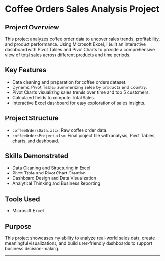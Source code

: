 # Coffee Orders Sales Analysis Project

## Project Overview
This project analyzes coffee order data to uncover sales trends, profitability, and product performance. Using Microsoft Excel, I built an interactive dashboard with Pivot Tables and Pivot Charts to provide a comprehensive view of total sales across different products and time periods.

## Key Features
- Data cleaning and preparation for coffee orders dataset.
- Dynamic Pivot Tables summarizing sales by products and country.
- Pivot Charts visualizing sales trends over time and top 5 customers.
- Calculated fields to compute Total Sales.
- Interactive Excel dashboard for easy exploration of sales insights.

## Project Structure
- `coffeeOrdersData.xlsx`: Raw coffee order data.
- `coffeeOrdersProject.xlsx`: Final project file with analysis, Pivot Tables, charts, and dashboard.

## Skills Demonstrated
- Data Cleaning and Structuring in Excel
- Pivot Table and Pivot Chart Creation
- Dashboard Design and Data Visualization
- Analytical Thinking and Business Reporting

## Tools Used
- Microsoft Excel

## Purpose
This project showcases my ability to analyze real-world sales data, create meaningful visualizations, and build user-friendly dashboards to support business decision-making.

---
